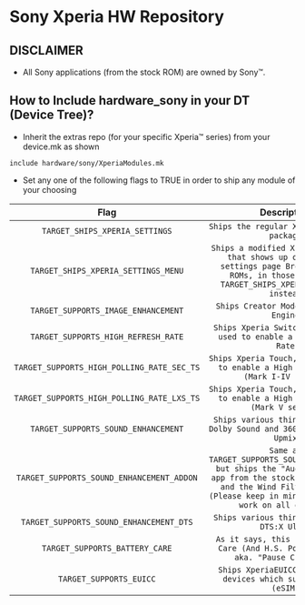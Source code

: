 # Sony Xperia HW Repository

## DISCLAIMER
- All Sony applications (from the stock ROM) are owned by Sony™.

## How to Include hardware_sony in your DT (Device Tree)?
- Inherit the extras repo (for your specific Xperia™ series) from your device.mk as shown
```
include hardware/sony/XperiaModules.mk
```

- Set any one of the following flags to TRUE in order to ship any module of your choosing

|Flag|Description|
|:-:|:-:|
|`TARGET_SHIPS_XPERIA_SETTINGS`|`Ships the regular Xperia Settings package`|
|`TARGET_SHIPS_XPERIA_SETTINGS_MENU`|`Ships a modified Xperia Settings that shows up on the main settings page Broken on some ROMs, in those cases use TARGET_SHIPS_XPERIA_SETTINGS instead`|
|`TARGET_SUPPORTS_IMAGE_ENHANCEMENT`|`Ships Creator Mode & X-Reality Engine`|
|`TARGET_SUPPORTS_HIGH_REFRESH_RATE`|`Ships Xperia Switcher, which is used to enable a High Refresh Rate`|
|`TARGET_SUPPORTS_HIGH_POLLING_RATE_SEC_TS`|`Ships Xperia Touch, which is used to enable a High Polling Rate (Mark I-IV series)`|
|`TARGET_SUPPORTS_HIGH_POLLING_RATE_LXS_TS`|`Ships Xperia Touch, which is used to enable a High Polling Rate (Mark V series)`|
|`TARGET_SUPPORTS_SOUND_ENHANCEMENT`|`Ships various things needed for Dolby Sound and 360 Reality Audio Upmix`|
|`TARGET_SUPPORTS_SOUND_ENHANCEMENT_ADDON`|`Same as TARGET_SUPPORTS_SOUND_ENHANCEMENT but ships the "Audio Settings" app from the stock ROM for Dolby and the Wind Filter function (Please keep in mind this may not work on all devices)`|
|`TARGET_SUPPORTS_SOUND_ENHANCEMENT_DTS`|`Ships various things needed for DTS:X Ultra`|
|`TARGET_SUPPORTS_BATTERY_CARE`|`As it says, this ships Battery Care (And H.S. Power Control, aka. "Pause Charging")`|
|`TARGET_SUPPORTS_EUICC`|`Ships XperiaEUICC, needed for devices which support eUICC (eSIM)`|
